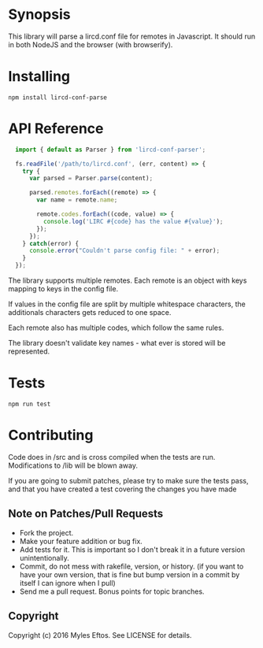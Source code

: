 # Synopsis

This library will parse a lircd.conf file for remotes in Javascript. It should run in both NodeJS and the browser (with browserify).

# Installing

```npm install lircd-conf-parse```

# API Reference

```js
  import { default as Parser } from 'lircd-conf-parser';

  fs.readFile('/path/to/lircd.conf', (err, content) => {
    try {
      var parsed = Parser.parse(content);

      parsed.remotes.forEach((remote) => {
        var name = remote.name;

        remote.codes.forEach((code, value) => {
          console.log('LIRC #{code} has the value #{value}');
        });
      });
    } catch(error) {
      console.error("Couldn't parse config file: " + error);
    }
  });

```

The library supports multiple remotes. Each remote is an object with keys mapping to keys in the config file.

If values in the config file are split by multiple whitespace characters, the additionals characters gets reduced to one space.

Each remote also has multiple codes, which follow the same rules.

The library doesn't validate key names - what ever is stored will be represented.

# Tests

```npm run test```

# Contributing

Code does in /src and is cross compiled when the tests are run. Modifications to /lib will be blown away.

If you are going to submit patches, please try to make sure the tests pass, and that you have created a test covering the changes you have made

## Note on Patches/Pull Requests
 
* Fork the project.
* Make your feature addition or bug fix.
* Add tests for it. This is important so I don't break it in a
  future version unintentionally.
* Commit, do not mess with rakefile, version, or history.
  (if you want to have your own version, that is fine but
   bump version in a commit by itself I can ignore when I pull)
* Send me a pull request. Bonus points for topic branches.

## Copyright

Copyright (c) 2016 Myles Eftos. See LICENSE for details.
